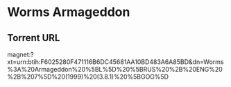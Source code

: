 # Worms Armageddon
## Torrent URL
magnet:?xt=urn:btih:F6025280F471116B6DC45681AA10BD483A6A85BD&dn=Worms%3A%20Armageddon%20%5BL%5D%20%5BRUS%20%2B%20ENG%20%2B%207%5D%20(1999)%20(3.8.1)%20%5BGOG%5D
